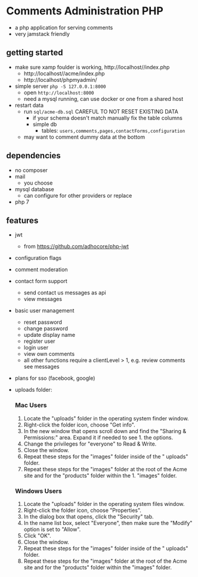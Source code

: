 # Comments Administration PHP
* a php application for serving comments
* very jamstack friendly

## getting started
* make sure xamp foulder is working, http://localhost//index.php
  * http://localhost//acme/index.php
  * http://localhost/phpmyadmin/
* simple server `php -S 127.0.0.1:8000`
  * open `http://localhost:8000`
  * need a mysql running, can use docker or one from a shared host
* restart data
  * run `sql/acme-db.sql` CAREFUL TO NOT RESET EXISTING DATA
     * if your schema doesn't match manually fix the table columns
     * simple db
       * tables: `users,comments,pages,contactForms,configuration`
  * may want to comment dummy data at the bottom

## dependencies
* no composer
* mail
  * you choose
* mysql database
  * can configure for other providers or replace
* php 7

## features
* jwt
  * from https://github.com/adhocore/php-jwt
* configuration flags
* comment moderation
* contact form support
  * send contact us messages as api
  * view messages
* basic user management
  * reset password
  * change password
  * update display name
  * register user
  * login user
  * view own comments
  * all other functions require a clientLevel > 1, e.g. review comments see messages
* plans for sso (facebook, google)

* uploads folder:

    ### Mac Users
    1. Locate the "uploads" folder in the operating system finder window.
    1. Right-click the folder icon, choose "Get info".
    1. In the new window that opens scroll down and find the "Sharing & Permissions:" area. Expand it if needed to see 1. the options.
    1. Change the privileges for "everyone" to Read & Write.
    1. Close the window.
    1. Repeat these steps for the "images" folder inside of the " uploads" folder.
    1. Repeat these steps for the "images" folder at the root of the Acme site and for the "products" folder within the 1. "images" folder.

    ### Windows Users
    1. Locate the "uploads" folder in the operating system files window.
    1. Right-click the folder icon, choose "Properties".
    1. In the dialog box that opens, click the "Security" tab.
    1. In the name list box, select "Everyone", then make sure the "Modify" option is set to "Allow".
    1. Click "OK".
    1. Close the window.
    1. Repeat these steps for the "images" folder inside of the " uploads" folder.
    1. Repeat these steps for the "images" folder at the root of the Acme site and for the "products" folder within the "images" folder.